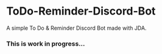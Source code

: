 # ToDo-Reminder-Discord-Bot
A simple To Do &amp; Reminder Discord Bot made with JDA.  

### This is work in progress...
